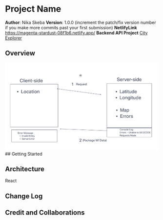 # Project Name

**Author**: Nika Skeba
**Version**: 1.0.0 (increment the patch/fix version number if you make more commits past your first submission)
**NetlifyLink** <a href="https://magenta-stardust-08f1b6.netlify.app/">https://magenta-stardust-08f1b6.netlify.app/</a>
**Backend API Project** <a href="https://github.com/nikaskeba/city-explorer-api">City Explorer</a>
## Overview
<!-- Provide a high level overview of what this application is and why you are building it, beyond the fact that it's an assignment for this class. (i.e. What's your problem domain?) -->
<img src="FlowDiagram.png">
## Getting Started
<!-- What are the steps that a user must take in order to build this app on their own machine and get it running? -->

## Architecture
<!-- Provide a detailed description of the application design. What technologies (languages, libraries, etc) you're using, and any other relevant design information. -->
React
## Change Log
<!-- Use this area to document the iterative changes made to your application as each feature is successfully implemented. Use time stamps. Here's an example:

01-01-2001 4:59pm - Application now has a fully-functional express server, with a GET route for the location resource. -->

## Credit and Collaborations
<!-- Give credit (and a link) to other people or resources that helped you build this application. -->
